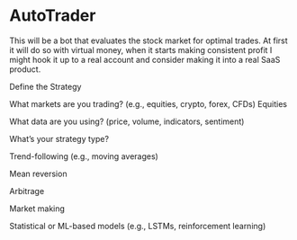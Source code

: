 # AutoTrader
This will be a bot that evaluates the stock market for optimal trades. At first it will do so with virtual money, when it starts making consistent profit I might hook it up to a real account and consider making it into a real SaaS product.


Define the Strategy

What markets are you trading? (e.g., equities, crypto, forex, CFDs)
Equities

What data are you using? (price, volume, indicators, sentiment)

What’s your strategy type?

Trend-following (e.g., moving averages)

Mean reversion

Arbitrage

Market making

Statistical or ML-based models (e.g., LSTMs, reinforcement learning)
